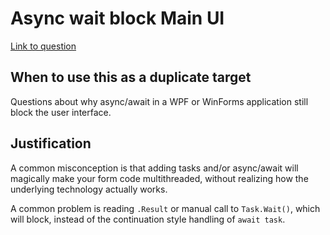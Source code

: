 # Async wait block Main UI

[Link to question](https://stackoverflow.com/questions/19206369/async-wait-block-main-ui)

## When to use this as a duplicate target

Questions about why async/await in a WPF or WinForms application still block the user interface.

## Justification

A common misconception is that adding tasks and/or async/await will magically make your form code multithreaded, without
realizing how the underlying technology actually works.

A common problem is reading `.Result` or manual call to `Task.Wait()`, which will block, instead of the continuation style
handling of `await task`.
